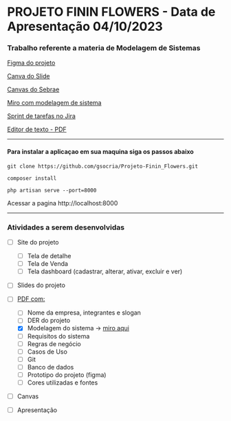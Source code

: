# PROJETO FININ FLOWERS - Data de Apresentação 04/10/2023

<h3>Trabalho referente a materia de Modelagem de Sistemas</h3>


[Figma do projeto](https://www.figma.com/file/VkkaBPd4MW59rKbYzMsOOx/gs?type=design&node-id=0%3A1&mode=design&t=hbXAzRvZCQSsLJJx-1)

[Canva do Slide](https://www.canva.com/design/DAFv30pz_wY/L7eK7qZpgHgQ8Vp0PBi2zA/edit?utm_content=DAFv30pz_wY&utm_campaign=designshare&utm_medium=link2&utm_source=sharebutton)

[Canvas do Sebrae](https://canvas-apps.pr.sebrae.com.br/meus-canvas-compartilhados)

[Miro com modelagem de sistema](https://miro.com/welcomeonboard/R1VOUTd0Mm5Sak9pV0poQndJc0RYTEhDUVVjdlpZS3NTUWlrU1dQdUtOUWZSUzN5aEhZTzFKcmV0ZFBOYjk1cXwzNDU4NzY0NTM5MjM4MjUzMjU5fDI=?share_link_id=721455019920)

[Sprint de tarefas no Jira](https://senaimgaluno-0000939921.atlassian.net/jira/software/projects/PFF/boards/2)

[Editor de texto - PDF](https://docs.google.com/document/d/1e0vq5Y0J-K2Mjoc9NpTGCUUvHqvE7M2DrFBEHavHj5E/edit?usp=sharing)

_________________________________________________________________________________



<h4>Para instalar a aplicaçao em sua maquina siga os passos abaixo</h4>


```
git clone https://github.com/gsocria/Projeto-Finin_Flowers.git
```

```
composer install
```

```
php artisan serve --port=8000
```

Acessar a pagina  http://localhost:8000

_____________________________________________________________________________________

<h3>Atividades a serem desenvolvidas</h3>

- [ ] Site do projeto
    - [ ] Tela de detalhe
    - [ ] Tela de Venda
    - [ ] Tela dashboard (cadastrar, alterar, ativar, excluir e ver)
- [ ] Slides do projeto
- [ ] [PDF com:](https://docs.google.com/document/d/1e0vq5Y0J-K2Mjoc9NpTGCUUvHqvE7M2DrFBEHavHj5E/edit?usp=sharing)
    - [ ] Nome da empresa, integrantes e slogan
    - [ ] DER do projeto
    - [x] Modelagem do sistema -> [miro aqui](https://miro.com/welcomeonboard/R1VOUTd0Mm5Sak9pV0poQndJc0RYTEhDUVVjdlpZS3NTUWlrU1dQdUtOUWZSUzN5aEhZTzFKcmV0ZFBOYjk1cXwzNDU4NzY0NTM5MjM4MjUzMjU5fDI=?share_link_id=721455019920)
    - [ ] Requisitos do sistema
    - [ ] Regras de negócio
    - [ ] Casos de Uso
    - [ ] Git
    - [ ] Banco de dados
    - [ ] Prototipo do projeto (figma)
    - [ ] Cores utilizadas e fontes
- [ ] Canvas
- [ ] Apresentação







